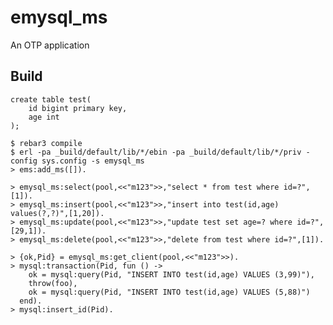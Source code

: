 emysql_ms
=====

An OTP application

Build
-----

	create table test(
		id bigint primary key,
		age int
	);

    $ rebar3 compile
    $ erl -pa _build/default/lib/*/ebin -pa _build/default/lib/*/priv -config sys.config -s emysql_ms
    > ems:add_ms([]).
    
    > emysql_ms:select(pool,<<"m123">>,"select * from test where id=?",[1]).
    > emysql_ms:insert(pool,<<"m123">>,"insert into test(id,age) values(?,?)",[1,20]).
    > emysql_ms:update(pool,<<"m123">>,"update test set age=? where id=?",[29,1]).
    > emysql_ms:delete(pool,<<"m123">>,"delete from test where id=?",[1]).
    
    > {ok,Pid} = emysql_ms:get_client(pool,<<"m123">>).
    > mysql:transaction(Pid, fun () ->
	    ok = mysql:query(Pid, "INSERT INTO test(id,age) VALUES (3,99)"),
	    throw(foo),
	    ok = mysql:query(Pid, "INSERT INTO test(id,age) VALUES (5,88)")
	  end).
    > mysql:insert_id(Pid).

